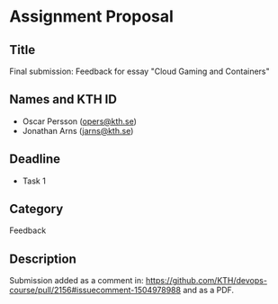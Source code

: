 # Assignment Proposal

 ## Title

 Final submission: Feedback for essay "Cloud Gaming and Containers"

 ## Names and KTH ID

 - Oscar Persson (opers@kth.se)
 - Jonathan Arns (jarns@kth.se)

 ## Deadline

 - Task 1

 ## Category

 Feedback

 ## Description

 Submission added as a comment in: https://github.com/KTH/devops-course/pull/2156#issuecomment-1504978988
 and as a PDF.
